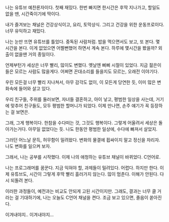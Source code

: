 나는 유튜브 예찬론자이다.
첫째 재밌다.
한번 빠지면 한시간은 후딱 지나가고,
할일도 없을 땐, 시간죽이기에 딱이다.

내가 즐겨보는 채널은 건강상식이고, 요리, 토막상식.
그리고 건강을 위한 운동프로이다.
너무 유익하고 재밌다.

나는 눈만 뜨면 유튜브를 틀었다. 중독된 사람처럼.
밥을 먹으면서도 보고, 또 본다. 몇 시간을 본다.
이게 없었으면 어쩔뻔했어 하면서 계속 본다.
하루에 몇시간을 봤을까?
외출이 없을땐 거의 종일이다.

언제부턴가 세상은 너무 빨리, 많이도 변했다.
옛날엔 삐삐 시절이 있었다.
지금 젊은이들은 모르는 사람도 많을게다.
어쩌면 꼰대소리를 들을지도 모르는,
오래전 이야기다.

우린 모든걸 너무 빨리 지나쳐서, 아무 감각도 없이,
이 모든게 당연한 듯, 
이미 많은 변화속에 들어와 살고 있다.

우리 친구들, 주위를 둘러보면, 
자녀들 결혼하고, 아이 낳고, 평범한 일상을 사는데, 
거기에 맞추어 친구들도, 모두 평범한 할머니가 되었다.
이제 만나면, 손주 얘기가 꼭 등장하는 걸 보면은.

그래, 그게 행복이다. 한참을 수다떠는 것, 그것도 행복이다.
그렇게 어울려서 세상은 돌아가는거다. 아무일 없었다는 듯.
나도 한동안 평범한 일상에, 수다에 빠져서 살았지.

그러던 어느날 문득, 허무함이 밀려왔다.
변화의 물결에 휩싸이지 말고 정신을 차리자.
나도 변화를 일으켜 보자.

그래서, 나는 공부를 시작했다.
이제 나의 애청하는 유튜브 채널이 바뀌었다.
C언어로. 

나는 프로그래머를 꿈꾼다.
지금 익혀야 할, 과제들이 밀려있다.
어렵다. 하지만 한다.
이제 유튜브도, 시간이 그렇게 후딱 빨리 흘러가지 않는다.
많이 멈춘다. 이해가 안된다. 다시 되돌려 본다.

이러한 과정들이, 예전과는 비교도 안되게 고된 시간이지만.
그래도, 결과는 너무 클 거라는 걸 기대하기에,
나는 오늘도 C언어 채널을 켠다.
조금 보고 있으면,
졸음이 쏟아진다.

이겨내야지.. 이겨내야지...


 